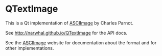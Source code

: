 # QTextImage

This is a Qt implementation of [ASCIImage](http://asciimage.org/) by Charles Parnot.

See http://narwhal.github.io/QTextImage for the API docs.

See the [ASCIImage](http://asciimage.org/) website for documentation about the format and for other implementations.